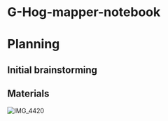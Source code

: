 # G-Hog-mapper-notebook



# Planning


## Initial brainstorming


## Materials
![IMG_4420](https://github.com/Graham913/G-Hog-mapper-notebook/assets/71406930/da64d690-ca3c-4c01-abbb-7f6f10f99153)




































































































































